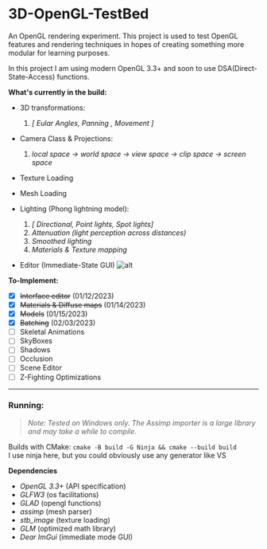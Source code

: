 # 3D-OpenGL-TestBed
An OpenGL rendering experiment.
This project is used to test OpenGL features and rendering techniques in hopes of creating something more modular for learning purposes.

In this project I am using modern OpenGL 3.3+ and soon to use DSA(Direct-State-Access) functions.

**What's currently in the build:**
* 3D transformations:  

   1. *[ Eular Angles, Panning , Movement ]*  
   
* Camera Class & Projections:
   1. *local space -> world space -> view space -> clip space -> screen space*
* Texture Loading
* Mesh Loading
* Lighting (Phong lightning model):  

   1. *[ Directional, Point lights, Spot lights]*  
   2. *Attenuation (light perception across distances)*  
   3. *Smoothed lighting*
   4. *Materials & Texture mapping*
   
* Editor (Immediate-State GUI)
![alt](https://github.com/eskevv/3D-OpenGL-TestBed/blob/main/res/project/preview.gif?raw=true)

**To-Implement:**  
- [x] ~~Interface editor~~ (01/12/2023)  
- [x] ~~Materials & Diffuse maps~~ (01/14/2023)  
- [x] ~~Models~~ (01/15/2023)  
- [x] ~~Batching~~ (02/03/2023) 
- [ ] Skeletal Animations  
- [ ] SkyBoxes  
- [ ] Shadows  
- [ ] Occlusion  
- [ ] Scene Editor
- [ ] Z-Fighting Optimizations    

---
### Running:
> *Note: Tested on Windows only. The Assimp importer is a large library and may take a while to compile.*  

Builds with CMake: ```cmake -B build -G Ninja && cmake --build build```  
I use ninja here, but you could obviously use any generator like VS

**Dependencies**  
* *OpenGL 3.3+*  (API specification)
* *GLFW3*  (os facilitations)
* *GLAD*  (opengl functions)
* *assimp* (mesh parser)
* *stb_image* (texture loading)
* *GLM*  (optimized math library)
* *Dear ImGui*  (immediate mode GUI) 


